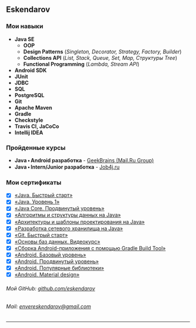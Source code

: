 ## Eskendarov

### Мои навыки

- **Java SE**
    - **OOP**
    - **Design Patterns** (_Singleton, Decorator, Strategy, Factory, Builder_)
    - **Collections API** (_List, Stack, Queue, Set, Map, Структуры Tree_)
    - **Functional Programming** (_Lambda, Stream API_)
- **Android SDK**
- **JUnit**
- **JDBC**
- **SQL**
- **PostgreSQL**
- **Git**
- **Apache Maven**
- **Gradle**
- **Checkstyle**
- **Travis CI, JaCoCo**
- **Intellij IDEA**

### Пройденные курсы

- **Java 🞄 Android разработка** - [GeekBrains (Mail.Ru Group)](https://geekbrains.ru/geek_university/android/)
- **Java 🞄 Intern/Junior разработка** - [Job4j.ru](https://job4j.ru/)

### Мои сертификаты

- [x] [«Java. Быстрый старт»](https://gb.ru/certificates/1189288?8a6bbe1e7397daac4fbb26d1ca0199c6)
- [x] [«Java. Уровень 1»](https://gb.ru/certificates/1189293?4af8d20f2629457b5f7d250f917f8791)
- [x] [«Java Core. Продвинутый уровень»](https://gb.ru/certificates/519123?3bf830be1cda21dae904e644da924da7)
- [x] [«Алгоритмы и структуры данных на Java»](https://gb.ru/certificates/1186211?2d4b3cc1c471960073c4b2fd3bb2a8a3)
- [x] [«Архитектуры и шаблоны проектирования на Java»](https://gb.ru/certificates/1186212?7cb21714e40187972f9f417caf868a28)
- [x] [«Разработка сетевого хранилища на Java»](https://gb.ru/certificates/1189318?4e784f5696848e0958dce998dae2dd97)
- [x] [«Git. Быстрый старт»](https://gb.ru/certificates/1189327?2894fe10047d4ee0e6f42353b990acf5)
- [x] [«Основы баз данных. Видеокурс»](https://gb.ru/certificates/1189307?eccf81fffb9aa88e7b9e358aeadd88cf)
- [x] [«Сборка Android-приложения с помощью Gradle Build Tool»](https://gb.ru/certificates/1186216?d26b46670806debf698073e40739136e)
- [x] [«Android. Базовый уровень»](https://gb.ru/certificates/1189325?b6b4a38cb505fbb185fa494cb75ee19f)
- [x] [«Android. Продвинутый уровень»](https://gb.ru/certificates/1189326?6037c40fc68563ffa36158e38e8d36f9)
- [x] [«Android. Популярные библиотеки»](https://gb.ru/certificates/1186207?dd5bbfd4a018c57d15e345e2da6dc6b3)
- [x] [«Android. Material design»](https://gb.ru/certificates/1186204?a0666c78c172c9b317bc0ca5ad4f30b4)

###### Мой GitHub: [github.com/eskendarov](https://github.com/eskendarov/)
###### Mail: envereskendarov@gmail.com

___
